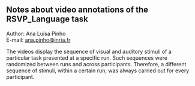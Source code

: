 ## Notes about video annotations of the RSVP_Language task  

Author: Ana Luisa Pinho  
E-mail: ana.pinho@inria.fr

The videos display the sequence of visual and auditory stimuli of a particular task presented at a specific run. Such sequences were randomized between runs and across participants. Therefore, a different sequence of stimuli, within a certain run, was always carried out for every participant.

